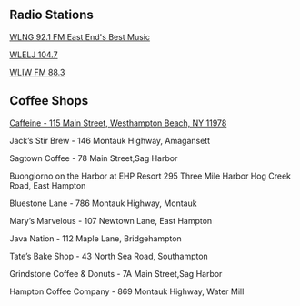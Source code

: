## Radio Stations 

[WLNG 92.1 FM East End's Best Music](http://www.wlng.com/)

[WLELJ 104.7](https://welj.com/)

[WLIW FM 88.3](wliw.org)

## Coffee Shops

[Caffeine - 115 Main Street, Westhampton Beach, NY 11978](https://www.google.com/maps/place/115+Main+St,+Westhampton+Beach,+NY+11978/@40.8097338,-72.6451908,17z)

Jack’s Stir Brew - 146 Montauk Highway, Amagansett


Sagtown Coffee - 78 Main Street,Sag Harbor

Buongiorno on the Harbor at EHP Resort 295 Three Mile Harbor Hog Creek Road, East Hampton

Bluestone Lane - 786 Montauk Highway, Montauk

Mary’s Marvelous - 107 Newtown Lane, East Hampton

Java Nation - 112 Maple Lane, Bridgehampton

Tate’s Bake Shop - 43 North Sea Road, Southampton

Grindstone Coffee & Donuts - 7A Main Street,Sag Harbor

Hampton Coffee Company - 869 Montauk Highway, Water Mill

